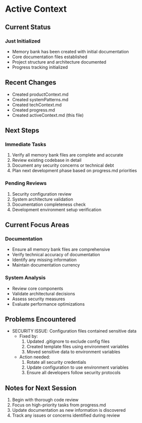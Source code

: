 # Active Context

## Current Status

### Just Initialized
- Memory bank has been created with initial documentation
- Core documentation files established
- Project structure and architecture documented
- Progress tracking initialized

## Recent Changes
- Created productContext.md
- Created systemPatterns.md
- Created techContext.md
- Created progress.md
- Created activeContext.md (this file)

## Next Steps

### Immediate Tasks
1. Verify all memory bank files are complete and accurate
2. Review existing codebase in detail
3. Document any security concerns or technical debt
4. Plan next development phase based on progress.md priorities

### Pending Reviews
1. Security configuration review
2. System architecture validation
3. Documentation completeness check
4. Development environment setup verification

## Current Focus Areas

### Documentation
- Ensure all memory bank files are comprehensive
- Verify technical accuracy of documentation
- Identify any missing information
- Maintain documentation currency

### System Analysis
- Review core components
- Validate architectural decisions
- Assess security measures
- Evaluate performance optimizations
## Problems Encountered
- SECURITY ISSUE: Configuration files contained sensitive data
  * Fixed by:
    1. Updated .gitignore to exclude config files
    2. Created template files using environment variables
    3. Moved sensitive data to environment variables
  * Action needed:
    1. Rotate all security credentials
    2. Update configuration to use environment variables
    3. Ensure all developers follow security protocols


## Notes for Next Session
1. Begin with thorough code review
2. Focus on high-priority tasks from progress.md
3. Update documentation as new information is discovered
4. Track any issues or concerns identified during review
